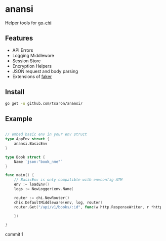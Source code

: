 # anansi

Helper tools for [go-chi](https://github.com/go-chi/chi)

## Features

- API Errors
- Logging Middleware
- Session Store
- Encryption Helpers
- JSON request and body parsing
- Extensions of [faker](github.com/bxcodec/faker/v3)

## Install

```sh
go get -u github.com/tsaron/anansi/
```

## Example

```go

// embed basic env in your env struct
type AppEnv struct {
    anansi.BasicEnv
}

type Book struct {
    Name `json:"book_nme"`
}

func main() {
    // BasicEnv is only compatible with envconfig ATM
    env := loadEnv()
    logs := NewLogger(env.Name)

    router := chi.NewRouter()
    chix.DefaultMiddleware(env, log, router)
    router.Get("/api/v1/books/:id", func(w http.ResponseWriter, r *http.Request) {

    })

}
```

commit 1